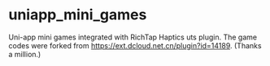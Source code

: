 # uniapp_mini_games
Uni-app mini games integrated with RichTap Haptics uts plugin. The game codes were forked from https://ext.dcloud.net.cn/plugin?id=14189. (Thanks a million.)
